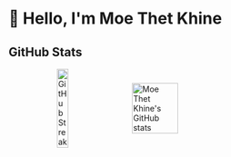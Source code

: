 # 👋 Hello, I'm Moe Thet Khine
## GitHub Stats

<div style="display: flex; justify-content: center; align-items: center; max-width: 1000px; margin: 0 auto; gap: 20px;">
    <a href="https://git.io/streak-stats">
        <img src="https://streak-stats.demolab.com/?user=MoeThetKhine&theme=dark&background=000000&ring=FFA500&fire=FFA500&currStreakLabel=FFFFFF&sideLabels=FFFFFF&currStreakNum=FFD700&dates=FFFFFF" 
             alt="GitHub Streak" style="width: 42%;" />
    </a>
    <img src="https://github-readme-stats.vercel.app/api?username=MoeThetKhine&show_icons=true&title_color=FFD700&text_color=FFFFFF&icon_color=FFA500&bg_color=000000" 
         style="width: 40%" alt="Moe Thet Khine's GitHub stats" />
</div>


